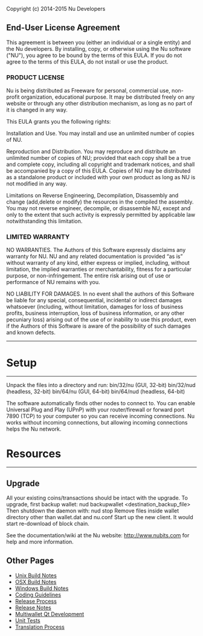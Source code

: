 Copyright (c) 2014-2015 Nu Developers

## End-User License Agreement

This agreement is between you (either an individual or a single entity) and the Nu developers. By installing, copy, or otherwise using the Nu software ("NU"), you agree to be bound by the terms of this EULA. If you do not agree to the terms of this EULA, do not install or use the product.

### PRODUCT LICENSE
Nu is being distributed as Freeware for personal, commercial use, non-profit organization, educational purpose. It may be distributed freely on any website or through any other distribution mechanism, as long as no part of it is changed in any way.

This EULA grants you the following rights: 

Installation and Use. You may install and use an unlimited number of copies of NU.

Reproduction and Distribution. You may reproduce and distribute an unlimited number of copies of NU; provided that each copy shall be a true and complete copy, including all copyright and trademark notices, and shall be accompanied by a copy of this EULA. Copies of NU may be distributed as a standalone product or included with your own product as long as NU is not modified in any way.

Limitations on Reverse Engineering, Decompilation, Disassembly and change (add,delete or modify) the resources in the compiled the assembly. You may not reverse engineer, decompile, or disassemble NU, except and only to the extent that such activity is expressly permitted by applicable law notwithstanding this limitation.

### LIMITED WARRANTY

NO WARRANTIES. The Authors of this Software expressly disclaims any warranty for NU. NU and any related documentation is provided “as is” without warranty of any kind, either express or implied, including, without limitation, the implied warranties or merchantability, fitness for a particular purpose, or non-infringement. The entire risk arising out of use or performance of NU remains with you.

NO LIABILITY FOR DAMAGES. In no event shall the authors of this Software be liable for any special, consequential, incidental or indirect damages whatsoever (including, without limitation, damages for loss of business profits, business interruption, loss of business information, or any other pecuniary loss) arising out of the use of or inability to use this product, even if the Authors of this Software is aware of the possibility of such damages and known defects.

-----

# Setup
------
Unpack the files into a directory and run:
 bin/32/nu (GUI, 32-bit)
 bin/32/nud (headless, 32-bit)
 bin/64/nu (GUI, 64-bit)
 bin/64/nud (headless, 64-bit)

The software automatically finds other nodes to connect to.  You can
enable Universal Plug and Play (UPnP) with your router/firewall
or forward port 7890 (TCP) to your computer so you can receive
incoming connections.  Nu works without incoming connections,
but allowing incoming connections helps the Nu network.

# Resources
----------
Upgrade
-------
All your existing coins/transactions should be intact with the upgrade.
To upgrade, first backup wallet:
  nud backupwallet <destination_backup_file>
Then shutdown the daemon with:
  nud stop
Remove files inside wallet directory other than wallet.dat and nu.conf
Start up the new client. It would start re-download of block chain.


See the documentation/wiki at the Nu website:
  http://www.nubits.com
for help and more information.


Other Pages
---------------------
- [Unix Build Notes](build-unix.md)
- [OSX Build Notes](build-osx.md)
- [Windows Build Notes](build-msw.md)
- [Coding Guidelines](coding.md)
- [Release Process](release-process.md)
- [Release Notes](release-notes.md)
- [Multiwallet Qt Development](multiwallet-qt.md)
- [Unit Tests](unit-tests.md)
- [Translation Process](translation_process.md)
